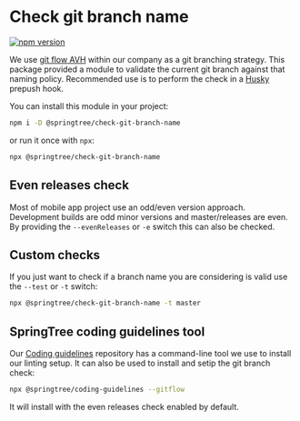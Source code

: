# Check git branch name

[![npm version](https://badge.fury.io/js/%40springtree%2Fcheck-git-branch-name.svg)](https://badge.fury.io/js/%40springtree%2Fcheck-git-branch-name)

We use [git flow AVH](https://github.com/petervanderdoes/gitflow-avh) within our company as a git branching strategy.
This package provided a module to validate the current git branch against that naming policy.
Recommended use is to perform the check in a [Husky](https://github.com/typicode/husky) prepush hook.

You can install this module in your project:

```bash
npm i -D @springtree/check-git-branch-name
```

or run it once with `npx`:

```bash
npx @springtree/check-git-branch-name
```

## Even releases check

Most of mobile app project use an odd/even version approach.
Development builds are odd minor versions and master/releases are even.
By providing the `--evenReleases` or `-e` switch this can also be checked.

## Custom checks

If you just want to check if a branch name you are considering is valid use the `--test` or `-t` switch:

```bash
npx @springtree/check-git-branch-name -t master
```

## SpringTree coding guidelines tool

Our [Coding guidelines](https://github.com/SpringTree/coding-guidelines) repository has a command-line tool we use to install our linting setup.
It can also be used to install and setip the git branch check:

```bash
npx @springtree/coding-guidelines --gitflow
```

It will install with the even releases check enabled by default.
